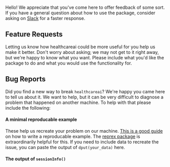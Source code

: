 Hello! We appreciate that you've come here to offer feedback of some sort. If you have a general question about how to use the package, consider asking on [Slack](https://healthcare-ai.slack.com/) for a faster response.

## Feature Requests

Letting us know how healthcareai could be more useful for you help us make it better. Don't worry about asking; we may not get to it right away, but we're happy to know what you want. Please include what you'd like the package to do and what you would use the functionality for.

## Bug Reports

Did you find a new way to break `healthcareai`? We're happy you came here to tell us about it. We want to help, but it can be very difficult to diagnose a problem that happened on another machine. To help with that please include the following:

#### A minimal reproducable example

These help us recreate your problem on our machine. [This is a good guide](https://gist.github.com/hadley/270442) on how to write a reproducable example. The [reprex package](https://github.com/tidyverse/reprex) is extraordinarily helpful
for this. If you need to include data to recreate the issue, you can paste the output of `dput(your_data)` here.

#### The output of `sessionInfo()`
